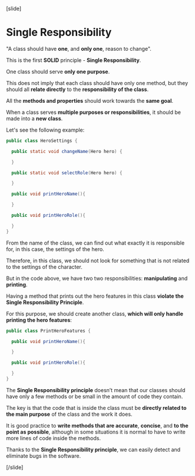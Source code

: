 [slide]

# Single Responsibility

"A class should have **one**, and **only one**, reason to change".

This is the first **SOLID** principle - **Single Responsibility**.

One class should serve **only one purpose**.

This does not imply that each class should have only one method, but they should all **relate directly** to the **responsibility of the class**.

All the **methods and properties** should work towards the **same goal**.

When a class serves **multiple purposes or responsibilities**, it should be made into a **new class**.

Let's see the following example:

```java
public class HeroSettings {​

  public static void changeName(Hero hero) {​

  }​

  public static void selectRole(Hero hero) {​

  }

  public void printHeroName(){

  }

  public void printHeroRole(){

  }
}
```
From the name of the class, we can find out what exactly it is responsible for, in this case, the settings of the hero. 

Therefore, in this class, we should not look for something that is not related to the settings of the character.

But in the code above, we have two two responsibilities: **manipulating** and **printing**.

Having a method that prints out the hero features in this class **violate the Single Responsibility Principle**. 

For this purpose, we should create another class, **which will only handle printing the hero features**:

```java
public class PrintHeroFeatures {​

  public void printHeroName(){

  }

  public void printHeroRole(){

  }
}
```

The **Single Responsibility principle** doesn’t mean that our classes should have only a few methods or be small in the amount of code they contain.​

The key is that the code that is inside the class must be **directly related to the main purpose** of the class and the work it does. 

It is good practice to **write methods that are accurate**, **concise**, and **to the point as possible**, although in some situations it is normal to have to write more lines of code inside the methods. 

Thanks to the **Single Responsibility principle**, we can easily detect and eliminate bugs in the software.​

[/slide]
